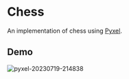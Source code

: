 # Chess
An implementation of chess using [Pyxel](https://github.com/kitao/pyxel).

## Demo
![pyxel-20230719-214838](https://github.com/charvei/chess/assets/30401158/4758547c-8aa3-4755-a046-09ac7ea90833)
